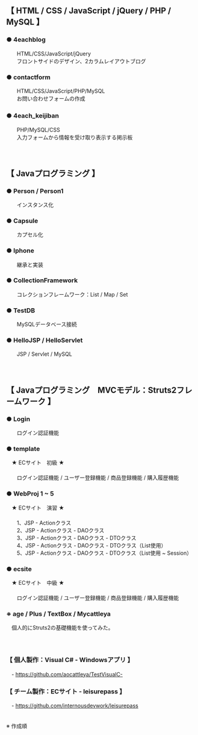 
## 【 HTML / CSS / JavaScript / jQuery / PHP / MySQL 】
### ● 4eachblog
　　HTML/CSS/JavaScript/jQuery  
　　フロントサイドのデザイン、2カラムレイアウトブログ   
### ● contactform  
　　HTML/CSS/JavaScript/PHP/MySQL  
　　お問い合わせフォームの作成    
### ● 4each_keijiban　  
　　PHP/MySQL/CSS  
　　入力フォームから情報を受け取り表示する掲示板  
　  
　  
## 【 Javaプログラミング 】

### ● Person / Person1
　　インスタンス化

### ● Capsule
　　カプセル化

### ● Iphone
　　継承と実装

### ● CollectionFramework
　　コレクションフレームワーク：List / Map / Set  

### ● TestDB
　　MySQLデータベース接続

### ● HelloJSP / HelloServlet
　　JSP / Servlet / MySQL  
　  
　  
## 【 Javaプログラミング　MVCモデル：Struts2フレームワーク 】

### ● Login
　　ログイン認証機能

### ● template
　★ ECサイト　初級 ★  
 　  
　　ログイン認証機能 / ユーザー登録機能 / 商品登録機能 / 購入履歴機能

### ● WebProj 1 ~ 5
　★ ECサイト　演習 ★  
 　  
　　1、JSP - Actionクラス  
　　2、JSP - Actionクラス - DAOクラス  
　　3、JSP - Actionクラス - DAOクラス - DTOクラス  
　　4、JSP - Actionクラス - DAOクラス - DTOクラス（List使用）  
　　5、JSP - Actionクラス - DAOクラス - DTOクラス（List使用 ~ Session）  

### ● ecsite
　★ ECサイト　中級 ★  
 　  
 　　ログイン認証機能 / ユーザー登録機能 / 商品登録機能 / 購入履歴機能　  

### ※ age / Plus / TextBox / Mycattleya  
　個人的にStruts2の基礎機能を使ってみた。　  
　  
　  
### 【 個人製作：Visual C# - Windowsアプリ 】  
　- https://github.com/aocattleya/TestVisualC-

### 【 チーム製作：ECサイト - leisurepass 】  
　- https://github.com/internousdevwork/leisurepass

　  
※ 作成順
